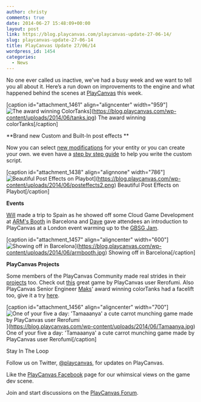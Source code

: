 ```yaml
---
author: christy
comments: true
date: 2014-06-27 15:48:09+00:00
layout: post
link: https://blog.playcanvas.com/playcanvas-update-27-06-14/
slug: playcanvas-update-27-06-14
title: PlayCanvas Update 27/06/14
wordpress_id: 1454
categories:
  - News
---
```


No one ever called us inactive, we've had a busy week and we want to tell you all about it. Here’s a run down on improvements to the engine and what happened behind the scenes at [PlayCanvas](https://playcanvas.com/) this week.

[caption id="attachment_1461" align="aligncenter" width="959"]![The award winning ColorTanks](https://blog.playcanvas.com/wp-content/uploads/2014/06/tanks.jpg)](https://blog.playcanvas.com/wp-content/uploads/2014/06/tanks.jpg) The award winning colorTanks[/caption]

**Brand new Custom and Built-In post effects **

Now you can select [new modifications](https://developer.playcanvas.com/user-manual/posteffects/) for your entity or you can create your own. we even have a [step by step guide](https://developer.playcanvas.com/tutorials/custom-posteffect/) to help you write the custom script.

[caption id="attachment_1438" align="alignnone" width="786"]![Beautiful Post Effects on Playbot](https://blog.playcanvas.com/wp-content/uploads/2014/06/posteffects2.png)](https://blog.playcanvas.com/wp-content/uploads/2014/06/posteffects2.png) Beautiful Post Effects on Playbot[/caption]

**Events**

[Will](https://blog.playcanvas.com/meet-the-playcanvas-team-will-eastcott/) made a trip to Spain as he showed off some Cloud Game Development at [ARM's Booth](https://twitter.com/playcanvas/status/481798129730457600) in Barcelona and [Dave](https://blog.playcanvas.com/meet-the-playcanvas-team-dave-evans/) gave attendees an introduction to PlayCanvas at a London event warming up to the [GBSG Jam](https://twitter.com/GBSGameJam).

[caption id="attachment_1457" align="aligncenter" width="600"]![Showing off in Barcelona](https://blog.playcanvas.com/wp-content/uploads/2014/06/armbooth.jpg)](https://blog.playcanvas.com/wp-content/uploads/2014/06/armbooth.jpg) Showing off in Barcelona[/caption]

**PlayCanvas Projects**

Some members of the PlayCanvas Community made real strides in their [projects](https://playcanvas.com/play) too. Check out [this](http://apps.playcanvas.com/rerofumi/tamaaanya/tamaaanya) great game by PlayCanvas user Rerofumi. Also PlayCanvas Senior Engineer [Maks](https://blog.playcanvas.com/meet-the-playcanvas-team-maksims-mihejevs/)' award winning colorTanks had a facelift too, give it a try [here](http://tanks.moka.co/).

[caption id="attachment_1456" align="aligncenter" width="700"]![One of your five a day: 'Tamaaanya' a cute carrot munching game made by PlayCanvas user Rerofumi](https://blog.playcanvas.com/wp-content/uploads/2014/06/Tamaanya.jpg)](https://blog.playcanvas.com/wp-content/uploads/2014/06/Tamaanya.jpg) One of your five a day: 'Tamaaanya' a cute carrot munching game made by PlayCanvas user Rerofumi[/caption]

Stay In The Loop

Follow us on Twitter, [@playcanvas](https://twitter.com/playcanvas), for updates on PlayCanvas.

Like the [PlayCanvas Facebook](https://facebook.com/playcanvas) page for our whimsical views on the game dev scene.

Join and start discussions on the [PlayCanvas Forum](https://forum.playcanvas.com/).

